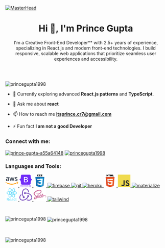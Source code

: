 [![MasterHead](https://media.licdn.com/dms/image/v2/D5616AQFk3XW1CbC-NQ/profile-displaybackgroundimage-shrink_350_1400/profile-displaybackgroundimage-shrink_350_1400/0/1730478776420?e=1738195200&v=beta&t=wW2Tj_zaFFca-ykfsjKthu-tfRh1Y0xeE4GPjV5fPxY)](#)

<h1 align="center">Hi 👋, I'm Prince Gupta</h1>
<p align="center">I'm a Creative Front-End Developer** with 2.5+ years of experience, specializing in React.js and modern front-end technologies. I build responsive, scalable web applications that prioritize seamless user experiences and accessibility.</p>
<br><br>
<p align="left"> <img src="https://komarev.com/ghpvc/?username=princegupta1998&label=Profile%20views&color=0e75b6&style=flat" alt="princegupta1998" /> </p>

- 🌱 Currently exploring advanced **React.js patterns** and **TypeScript**.

- 💬 Ask me about **react**

- 📫 How to reach me **itsprince.cr7@gmail.com**

- ⚡ Fun fact **I am not a good Developer**

<h3 align="left">Connect with me:</h3>
<p align="left">
<a href="https://linkedin.com/in/prince-gupta-a55a64148" target="blank"><img align="center" src="https://raw.githubusercontent.com/rahuldkjain/github-profile-readme-generator/master/src/images/icons/Social/linked-in-alt.svg" alt="prince-gupta-a55a64148" height="30" width="40" /></a>
<a href="https://codesandbox.com/princegupta1998" target="blank"><img align="center" src="https://raw.githubusercontent.com/rahuldkjain/github-profile-readme-generator/master/src/images/icons/Social/codesandbox.svg" alt="princegupta1998" height="30" width="40" /></a>
</p>

<h3 align="left">Languages and Tools:</h3>
<p align="left"> <a href="https://aws.amazon.com" target="_blank" rel="noreferrer"> <img src="https://raw.githubusercontent.com/devicons/devicon/master/icons/amazonwebservices/amazonwebservices-original-wordmark.svg" alt="aws" width="40" height="40"/> </a> <a href="https://getbootstrap.com" target="_blank" rel="noreferrer"> <img src="https://raw.githubusercontent.com/devicons/devicon/master/icons/bootstrap/bootstrap-plain-wordmark.svg" alt="bootstrap" width="40" height="40"/> </a> <a href="https://www.w3schools.com/css/" target="_blank" rel="noreferrer"> <img src="https://raw.githubusercontent.com/devicons/devicon/master/icons/css3/css3-original-wordmark.svg" alt="css3" width="40" height="40"/> </a> <a href="https://firebase.google.com/" target="_blank" rel="noreferrer"> <img src="https://www.vectorlogo.zone/logos/firebase/firebase-icon.svg" alt="firebase" width="40" height="40"/> </a> <a href="https://git-scm.com/" target="_blank" rel="noreferrer"> <img src="https://www.vectorlogo.zone/logos/git-scm/git-scm-icon.svg" alt="git" width="40" height="40"/> </a> <a href="https://heroku.com" target="_blank" rel="noreferrer"> <img src="https://www.vectorlogo.zone/logos/heroku/heroku-icon.svg" alt="heroku" width="40" height="40"/> </a> <a href="https://www.w3.org/html/" target="_blank" rel="noreferrer"> <img src="https://raw.githubusercontent.com/devicons/devicon/master/icons/html5/html5-original-wordmark.svg" alt="html5" width="40" height="40"/> </a> <a href="https://developer.mozilla.org/en-US/docs/Web/JavaScript" target="_blank" rel="noreferrer"> <img src="https://raw.githubusercontent.com/devicons/devicon/master/icons/javascript/javascript-original.svg" alt="javascript" width="40" height="40"/> </a> <a href="https://materializecss.com/" target="_blank" rel="noreferrer"> <img src="https://raw.githubusercontent.com/prplx/svg-logos/5585531d45d294869c4eaab4d7cf2e9c167710a9/svg/materialize.svg" alt="materialize" width="40" height="40"/> </a> <a href="https://reactjs.org/" target="_blank" rel="noreferrer"> <img src="https://raw.githubusercontent.com/devicons/devicon/master/icons/react/react-original-wordmark.svg" alt="react" width="40" height="40"/> </a> <a href="https://redux.js.org" target="_blank" rel="noreferrer"> <img src="https://raw.githubusercontent.com/devicons/devicon/master/icons/redux/redux-original.svg" alt="redux" width="40" height="40"/> </a> <a href="https://sass-lang.com" target="_blank" rel="noreferrer"> <img src="https://raw.githubusercontent.com/devicons/devicon/master/icons/sass/sass-original.svg" alt="sass" width="40" height="40"/> </a> <a href="https://tailwindcss.com/" target="_blank" rel="noreferrer"> <img src="https://www.vectorlogo.zone/logos/tailwindcss/tailwindcss-icon.svg" alt="tailwind" width="40" height="40"/> </a> </p>
<br>
<p><img align="left" src="https://github-readme-stats.vercel.app/api/top-langs?username=princegupta1998&show_icons=true&locale=en&layout=compact" alt="princegupta1998" /></p>

<p>&nbsp;<img align="center" src="https://github-readme-stats.vercel.app/api?username=princegupta1998&show_icons=true&locale=en" alt="princegupta1998" /></p><br>

<p><img align="center" src="https://github-readme-streak-stats.herokuapp.com/?user=princegupta1998&" alt="princegupta1998" /></p>
